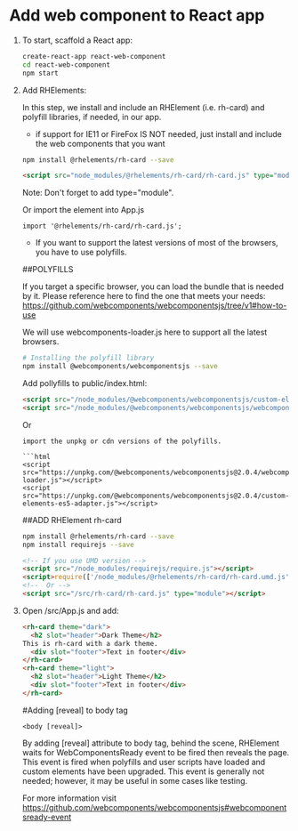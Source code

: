 # Add web component to React app

1. To start, scaffold a React app:

    ```bash
    create-react-app react-web-component
    cd react-web-component
    npm start
    ```

2. Add RHElements:

    In this step, we install and include an RHElement (i.e. rh-card) and polyfill libraries, if needed, in our app.

    - if support for IE11 or FireFox IS NOT needed, just install and include the web components that you want

    ```bash
    npm install @rhelements/rh-card --save
    ```

    ```html
    <script src="node_modules/@rhelements/rh-card/rh-card.js" type="module"></script>
    ```
    Note: Don't forget to add type="module".

    Or import the element into App.js

    ```
    import '@rhelements/rh-card/rh-card.js';
    ```

    - If you want to support the latest versions of most of the browsers, you have to use polyfills.

    ##POLYFILLS

    If you target a specific browser, you can load the bundle that is needed by it. Please reference here to find the one that meets your needs: https://github.com/webcomponents/webcomponentsjs/tree/v1#how-to-use

    We will use webcomponents-loader.js here to support all the latest browsers.

    ```bash
    # Installing the polyfill library
    npm install @webcomponents/webcomponentsjs --save
    ```

    Add pollyfills to public/index.html:

    ```html
    <script src="/node_modules/@webcomponents/webcomponentsjs/custom-elements-es5-adapter.js"></script>
    <script src="/node_modules/@webcomponents/webcomponentsjs/webcomponents-loader.js"></script>
    ```

    Or
    ```
    import the unpkg or cdn versions of the polyfills.

    ```html
    <script src="https://unpkg.com/@webcomponents/webcomponentsjs@2.0.4/webcomponents-loader.js"></script>
    <script src="https://unpkg.com/@webcomponents/webcomponentsjs@2.0.4/custom-elements-es5-adapter.js"></script>
    ```
    ##ADD RHElement rh-card


    ```bash
    npm install @rhelements/rh-card --save
    npm install requirejs --save
    ```

    ```html
    <!-- If you use UMD version -->
    <script src="/node_modules/requirejs/require.js"></script>
    <script>require(['/node_modules/@rhelements/rh-card/rh-card.umd.js'])</script>
    <!--  Or -->
    <script src="/src/rh-card/rh-card.js" type="module"></script>
    ```


3. Open /src/App.js and add:

    ```html
    <rh-card theme="dark">
      <h2 slot="header">Dark Theme</h2>
    This is rh-card with a dark theme.
      <div slot="footer">Text in footer</div>
    </rh-card>
    <rh-card theme="light">
      <h2 slot="header">Light Theme</h2>
      <div slot="footer">Text in footer</div>
    </rh-card>
    ```
    #Adding [reveal] to body tag

    `<body [reveal]>`

    By adding [reveal] attribute to body tag, behind the scene, RHElement waits for WebComponentsReady event to be fired then reveals the page. This event is fired when polyfills and user scripts have loaded and custom elements have been upgraded. This event is generally not needed; however, it may be useful in some cases like testing.

    For more information visit https://github.com/webcomponents/webcomponentsjs#webcomponentsready-event
